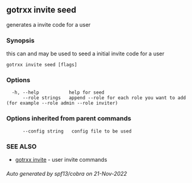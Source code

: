 ## gotrxx invite seed

generates a invite code for a user

### Synopsis

this can and may be used to seed a initial invite code for a user

```
gotrxx invite seed [flags]
```

### Options

```
  -h, --help           help for seed
      --role strings   append --role for each role you want to add (for example --role admin --role inviter)
```

### Options inherited from parent commands

```
      --config string   config file to be used
```

### SEE ALSO

* [gotrxx invite](gotrxx_invite.md)	 - user invite commands

###### Auto generated by spf13/cobra on 21-Nov-2022
